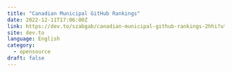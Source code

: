 ```yaml
---
title: "Canadian Municipal GitHub Rankings"
date: 2022-12-11T17:06:00Z
link: https://dev.to/szabgab/canadian-municipal-github-rankings-2hhi?utm_medium=RSS&utm_source=news.12bit.vn
site: dev.to
language: English
category:
  - opensource
draft: false
---
```

